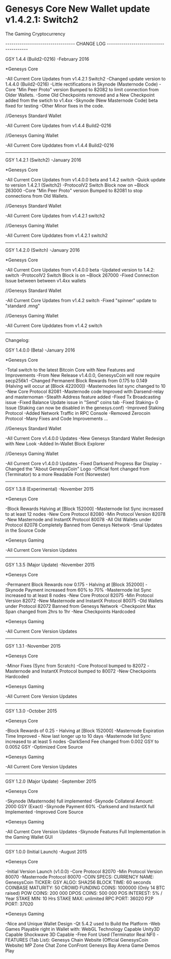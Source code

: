 # Genesys Core New Wallet update v1.4.2.1: Switch2
The Gaming Cryptocurrency



---------------------------------- CHANGE LOG ---------------------------------------

GSY 1.4.4 (Build2-0216)                  -February 2016

*Genesys Core

-All Current Core Updates from v1.4.2.1 Switch2
-Changed update version to 1.4.4.0 (Build2-0216)
-Little rectifications in Skynode (Masternode Code)
-Core "Min Peer Proto" version Bumped to 82082 to limit 
connection from Older Wallets.
-Some Old Checkpoints removed and a New Checkpoint added from the 
swtich to v1.4xx
-Skynode (New Masternode Code) beta fixed for testing
-Other Minor fixes in the code.

//Genesys Standard Wallet

-All Current Core Updates from v1.4.4 Build2-0216

//Genesys Gaming Wallet

-All Current Core Upddates from v1.4.4 Build2-0216

--------------------------------------------------

GSY 1.4.2.1 (Switch2)                  -January 2016

*Genesys Core

-All Current Core Updates from v1.4.0.0 beta and 1.4.2 switch
-Quick update to version 1.4.2.1 (Switch2)
-ProtocolV2 Switch Block now on ~Block 263000
-Core "Min Peer Proto" version Bumped to 82081 to stop connections from Old Wallets.


//Genesys Standard Wallet

-All Current Core Updates from v1.4.2.1 switch2

//Genesys Gaming Wallet

-All Current Core Upddates from v1.4.2.1 switch2

--------------------------------------------------

GSY 1.4.2.0 (Switch)                  -January 2016

*Genesys Core

-All Current Core Updates from v1.4.0.0 beta
-Updated version to 1.4.2: switch
-ProtocolV2 Switch Block is on ~Block 267000
-Fixed Connection Issue between between v1.4xx wallets


//Genesys Standard Wallet

-All Current Core Updates from v1.4.2 switch
-Fixed "spinner" update to "standard .mng"

//Genesys Gaming Wallet

-All Current Core Upddates from v1.4.2 switch

------------------------

Changelog:

GSY 1.4.0.0 (Beta)                  -January 2016

*Genesys Core

-Total switch to the latest Bitcoin Core with New Features and Improvements
-From New Release v1.4.0.0, GenesysCoin will now require secp256k1
-Changed Permanent Block Rewards from 0.175 to 0.149 (Halving will occur at [Block 422000])
-Masternodes list sync changed to 10
-New Core Protocol 82081
-Masternode code Improved with Darsend-relay and masternoman
-Stealth Address feature added
-Fixed Tx Broadcasting issue
-Fixed Balance Update issue in "Send" coins tab
-Fixed Staking= 0 Issue (Staking can now be disabled in the genesys.conf)
-Improved Staking Protocol
-Added Network Traffic in RPC Console
-Removed Zerocoin Protocol
-Many Fixes and Code Improvements ...

//Genesys Standard Wallet

-All Current Core v1.4.0.0 Updates
-New Genesys Standard Wallet Redesign with New Look
-Added In-Wallet Block Explorer

//Genesys Gaming Wallet

-All Current Core v1.4.0.0 Updates
-Fixed Darksend Progress Bar Display
-Changed the "About GenesysCoin" Logo
-Official font changed from (Terminator) to a more Readable Font (Norwester)

------------------------------------------------------------------------

GSY 1.3.8 (Experimental)			-November 2015

*Genesys Core

-Block Rewards Halving at [Block 152000]
-Masternode list Sync increased to at least 12 nodes
-New Core Protocol 82080
-Min Protocol Version 82078
-New Masternode and InstantX Protocol 80078
-All Old Wallets under Protocol 82078 Completely Banned from Genesys Network
-Smal Updates in the Source Code

*Genesys Gaming

-All Current Core Version Updates

-----------------------------------------------------

GSY 1.3.5 (Major Update)			-November 2015

*Genesys Core

-Permanent Block Rewards now 0.175 - Halving at [Block 352000]
-Skynode Payment increased from 60% to 70%
-Masternode list Sync increased to at least 8 nodes
-New Core Protocol 82075
-Min Protocol Version 82072
-New Masternode and InstantX Protocol 80075
-Old Wallets under Protocol 82072 Banned from Genesys Network
-Checkpoint Max Span changed from 2hrs to 1hr
-New Checkpoints Hardcoded

*Genesys Gaming

-All Current Core Version Updates

-----------------------------------------------------

GSY 1.3.1			-November 2015

*Genesys Core

-Minor Fixes (Sync from Scratch)
-Core Protocol bumped to 82072
-Masternode and InstantX Protocol bumped to 80072
-New Checkpoints Hardcoded

*Genesys Gaming

-All Current Core Version Updates

----------------------------------------------------

GSY 1.3.0			-October 2015

*Genesys Core

-Block Rewards of 0.25 - Halving at [Block 152000]
-Masternode Expiration Time Improved - Now last longer up to 10 days
-Masternode list Sync increased to at least 5 nodes
-DarkSend Fee changed from 0.002 GSY to 0.0052 GSY
-Optimized Core Source

*Genesys Gaming

-All Current Core Version Updates

---------------------------------------------------------

GSY 1.2.0 (Major Update)		-September 2015

*Genesys Core

-Skynode (Masternode) full implemented
-Skynode Collateral Amount: 2000 GSY (Exact)
-Skynode Payment 60%
-Darksend and InstantX full Implemented
-Improved Core Source

*Genesys Gaming

-All Current Core Version Updates
-Skynode Features Full Implementation in the Gaming Wallet GUI

------------------------------------------------------------

GSY 1.0.0 (Initial Launch)		-August 2015

*Genesys Core

-Initial Version Launch (v1.0.0)
-Core Protocol 82070
-Min Protocol Version 80070
-Masternode Protocol 80070
-COIN SPECS:
	CURRENCY NAME: GenesysCoin
	TICKER: GSY
	ALGO: SHA256
	BLOCK TIME: 60 seconds
	COINBASE MATURITY: 50
	CROWD FUNDING COINS: 1000000 (Only 14 BTC raised)
	POW COINS: 200 000
	DPOS COINS: 500 000
	POS INTEREST: 5% / Year
	STAKE MIN: 10 Hrs
	STAKE MAX: unlimited
	RPC PORT: 36020
	P2P PORT: 37020

*Genesys Gaming

-Nice and Unique Wallet Design
-Qt 5.4.2 used to Build the Platform
-Web Games Playable right in Wallet with:
	WebGL Technology Capable
	Unity3D Capable
	Shockwave 3D Capable
-Free Font Used (Terminator Real NFI)
-FEATURES (Tab List):
	Genesys Chain
	Website (Official GenesysCoin Website)
	MP Zone
	Chat Zone
	ConFront
	Genesys Bay
	Arena Game
	Demos Play
